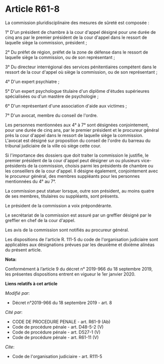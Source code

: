 # Article R61-8

La commission pluridisciplinaire des mesures de sûreté est composée : 

1° D'un président de chambre à la cour d'appel désigné pour une durée de cinq ans par le premier président de la cour d'appel
dans le ressort de laquelle siège la commission, président ; 

2° Du préfet de région, préfet de la zone de défense dans le ressort de laquelle siège la commission, ou de son
représentant ; 

3° Du directeur interrégional des services pénitentiaires compétent dans le ressort de la cour d'appel où siège la
commission, ou de son représentant ; 

4° D'un expert psychiatre ; 

5° D'un expert psychologue titulaire d'un diplôme d'études supérieures spécialisées ou d'un mastère de psychologie ; 

6° D'un représentant d'une association d'aide aux victimes ; 

7° D'un avocat, membre du conseil de l'ordre. 

Les personnes mentionnées aux 4° à 7° sont désignées conjointement, pour une durée de cinq ans, par le premier président et
le procureur général près la cour d'appel dans le ressort de laquelle siège la commission. L'avocat est désigné sur
proposition du conseil de l'ordre du barreau du   tribunal judiciaire de la ville où siège cette cour. 

Si l'importance des dossiers que doit traiter la commission le justifie, le premier président de la cour d'appel peut
désigner un ou plusieurs vice-présidents de la commission, choisis parmi les présidents de chambre ou les conseillers de la
cour d'appel. Il désigne également, conjointement avec le procureur général, des membres suppléants pour les personnes
mentionnées du 4° au 7°. 

La commission peut statuer lorsque, outre son président, au moins quatre de ses membres, titulaires ou suppléants, sont
présents. 

Le président de la commission a voix prépondérante. 

Le secrétariat de la commission est assuré par un greffier désigné par le greffier en chef de la cour d'appel. 

Les avis de la commission sont notifiés au procureur général. 

Les dispositions de l'article R. 111-5 du code de l'organisation judiciaire sont applicables aux désignations prévues par les
deuxième et dixième alinéas du présent article.

**Nota:**

Conformément à l’article 9 du décret n° 2019-966 du 18 septembre 2019, les présentes dispositions entrent en vigueur le 1er
janvier 2020.

**Liens relatifs à cet article**

_Modifié par_:

  - Décret n°2019-966 du 18 septembre 2019 - art. 8

_Cité par_:

  - CODE DE PROCEDURE PENALE - art. R61-9 (Ab)
  - Code de procédure pénale - art. D48-5-2 (V)
  - Code de procédure pénale - art. D527-1 (V)
  - Code de procédure pénale - art. R61-11 (V)

_Cite_:

  - Code de l'organisation judiciaire - art. R111-5
